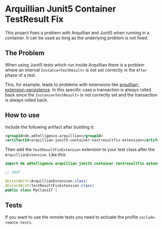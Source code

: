# Arquillian Junit5 Container TestResult Fix

This project fixes a problem with Arquillian and Junit5 when running in a container. It can be used as long as the underlying problem is not fixed.

## The Problem

When using Junit5 tests which run inside Arquillian there is a problem where an internal ``Instance<TestResult>`` is not set correctly in the ``After`` phase of a test.

This, for example, leads to problems with extensions like [arquillian-extension-persistence](https://github.com/arquillian/arquillian-extension-persistence/). In this specific case a transaction is always rolled back since the ``Instance<TestResult>`` is not correctly set and the transaction is always rolled back.

## How to use

Include the following artifact after building it:

```xml
<groupId>de.adtelligence.arquillian</groupId>
<artifactId>arquillian-junit5-container-testresultfix-extension</artifactId>
```

Then add the `TestResultFixExtension` extension to your test class after the `ArquillianExtension`. Like this:

```java
import de.adtelligence.arquillian.junit5.container.testresultfix.extension.TestResultFixExtension;

// SNIP

@ExtendWith(ArquillianExtension.class)
@ExtendWith(TestResultFixExtension.class)
public class MyClassIT {
```

## Tests

If you want to use the remote tests you need to activate the profile ``include-remote-tests``.